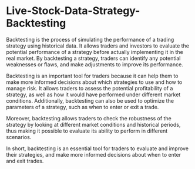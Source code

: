 # Live-Stock-Data-Strategy-Backtesting

Backtesting is the process of simulating the performance of a trading strategy using historical data. It allows traders and investors to evaluate the potential performance of a strategy before actually implementing it in the real market. By backtesting a strategy, traders can identify any potential weaknesses or flaws, and make adjustments to improve its performance.

Backtesting is an important tool for traders because it can help them to make more informed decisions about which strategies to use and how to manage risk. It allows traders to assess the potential profitability of a strategy, as well as how it would have performed under different market conditions. Additionally, backtesting can also be used to optimize the parameters of a strategy, such as when to enter or exit a trade.

Moreover, backtesting allows traders to check the robustness of the strategy by looking at different market conditions and historical periods, thus making it possible to evaluate its ability to perform in different scenarios.

In short, backtesting is an essential tool for traders to evaluate and improve their strategies, and make more informed decisions about when to enter and exit trades.
